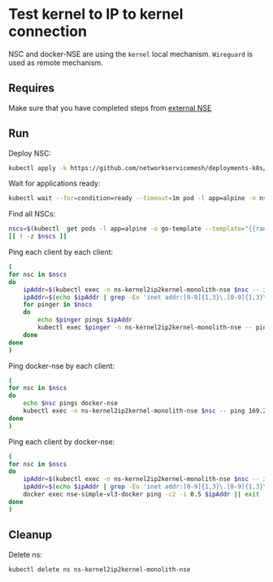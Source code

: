 # Test kernel to IP to kernel connection

NSC and docker-NSE are using the `kernel` local mechanism.
`Wireguard` is used as remote mechanism.

## Requires

Make sure that you have completed steps from [external NSE](../../)

## Run

Deploy NSC:
```bash
kubectl apply -k https://github.com/networkservicemesh/deployments-k8s/examples/k8s_monolith/external_nse/usecases/Kernel2IP2Kernel?ref=f5d9d9e967c602704d214807b28d29c39239e3d8
```

Wait for applications ready:
```bash
kubectl wait --for=condition=ready --timeout=1m pod -l app=alpine -n ns-kernel2ip2kernel-monolith-nse
```

Find all NSCs:
```bash
nscs=$(kubectl  get pods -l app=alpine -o go-template --template="{{range .items}}{{.metadata.name}} {{end}}" -n ns-kernel2ip2kernel-monolith-nse)
[[ ! -z $nscs ]]
```

Ping each client by each client:
```bash
(
for nsc in $nscs
do
    ipAddr=$(kubectl exec -n ns-kernel2ip2kernel-monolith-nse $nsc -- ifconfig nsm-1) || exit
    ipAddr=$(echo $ipAddr | grep -Eo 'inet addr:[0-9]{1,3}\.[0-9]{1,3}\.[0-9]{1,3}\.[0-9]{1,3}'| cut -c 11-)
    for pinger in $nscs
    do
        echo $pinger pings $ipAddr
        kubectl exec $pinger -n ns-kernel2ip2kernel-monolith-nse -- ping -c2 -i 0.5 $ipAddr || exit
    done
done
)
```

Ping docker-nse by each client:
```bash
(
for nsc in $nscs
do
    echo $nsc pings docker-nse
    kubectl exec -n ns-kernel2ip2kernel-monolith-nse $nsc -- ping 169.254.0.1 -c2 -i 0.5  || exit
done
)
```

Ping each client by docker-nse:
```bash
(
for nsc in $nscs
do
    ipAddr=$(kubectl exec -n ns-kernel2ip2kernel-monolith-nse $nsc -- ifconfig nsm-1) || exit
    ipAddr=$(echo $ipAddr | grep -Eo 'inet addr:[0-9]{1,3}\.[0-9]{1,3}\.[0-9]{1,3}\.[0-9]{1,3}'| cut -c 11-)
    docker exec nse-simple-vl3-docker ping -c2 -i 0.5 $ipAddr || exit
done
)
```

## Cleanup

Delete ns:

```bash
kubectl delete ns ns-kernel2ip2kernel-monolith-nse
```

